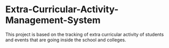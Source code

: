 # Extra-Curricular-Activity-Management-System
This project is based on the tracking of extra curricular activity of students and events that are going inside the school and colleges.
